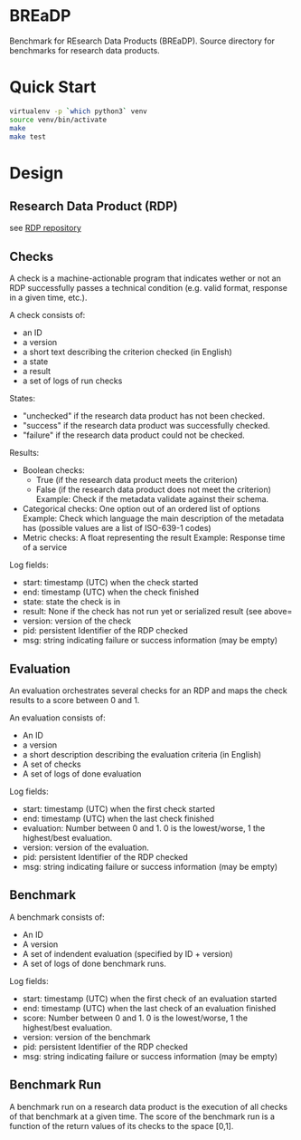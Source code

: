 # BREaDP

Benchmark for REsearch Data Products (BREaDP).
Source directory for benchmarks for research data products.

# Quick Start

```bash
virtualenv -p `which python3` venv
source venv/bin/activate
make
make test
```

# Design

## Research Data Product (RDP)
see [RDP repository](https://github.com/tgweber/rdp)

## Checks
A check is a machine-actionable program that indicates wether or not an RDP successfully passes a technical condition (e.g. valid format, response in a given time, etc.).

A check consists of:
* an ID
* a version
* a short text describing the criterion checked (in English)
* a state
* a result
* a set of logs of run checks

States:
* "unchecked" if the research data product has not been checked.
* "success" if the research data product was successfully checked. 
* "failure" if the research data product could not be checked. 

Results:
* Boolean checks:
    * True (if the research data product meets the criterion)
    * False (if the research data product does not meet the criterion)
  Example: Check if the metadata validate against their schema.
* Categorical checks: One option out of an ordered list of options
  Example: Check which language the main description of the metadata has (possible values
  are a list of ISO-639-1 codes)
* Metric checks: A float representing the  result
  Example: Response time of a service

Log fields:
* start: timestamp (UTC) when the check started
* end: timestamp (UTC) when the check finished
* state: state the check is in 
* result: None if the check has not run yet or serialized result (see above=
* version: version of the check
* pid: persistent Identifier of the RDP checked
* msg: string indicating failure or success information (may be empty)

## Evaluation
An evaluation orchestrates several checks for an RDP and maps the check results to a score between 0 and 1.

An evaluation consists of:
* An ID
* a version
* a short description describing the evaluation criteria (in English)
* A set of checks
* A set of logs of done evaluation

Log fields:
* start: timestamp (UTC) when the first check started
* end: timestamp (UTC) when the last check finished
* evaluation: Number between 0 and 1. 0 is the lowest/worse, 1 the highest/best evaluation.
* version: version of the evaluation.
* pid: persistent Identifier of the RDP checked
* msg: string indicating failure or success information (may be empty)

## Benchmark

A benchmark consists of:
* An ID
* A version
* A set of indendent evaluation (specified by ID + version)
* A set of logs of done benchmark runs.

Log fields:
* start: timestamp (UTC) when the first check of an evaluation started
* end: timestamp (UTC) when the last check of an evaluation finished
* score: Number between 0 and 1. 0 is the lowest/worse, 1 the highest/best evaluation.
* version: version of the benchmark
* pid: persistent Identifier of the RDP checked
* msg: string indicating failure or success information (may be empty)


## Benchmark Run
A benchmark run on a research data product is the execution of all checks of that benchmark at a given time.
The score of the benchmark run is a function of the return values of its checks to the space [0,1].
